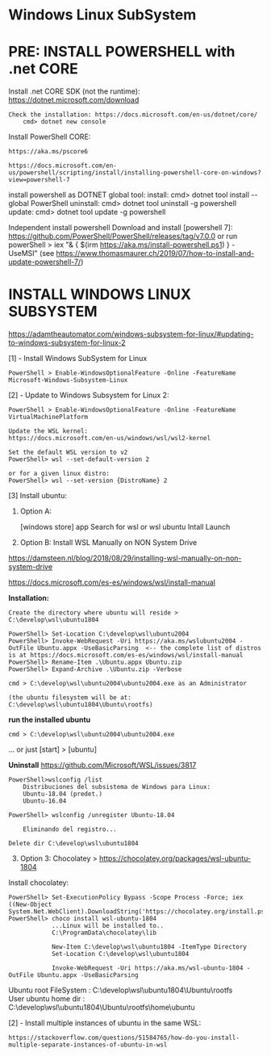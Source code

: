 Windows Linux SubSystem
======================================
PRE: INSTALL POWERSHELL with .net CORE
======================================
Install .net CORE SDK (not the runtime): https://dotnet.microsoft.com/download
	
	Check the installation: https://docs.microsoft.com/en-us/dotnet/core/
		cmd> dotnet new console

Install PowerShell CORE:

	https://aka.ms/pscore6
	
	https://docs.microsoft.com/en-us/powershell/scripting/install/installing-powershell-core-on-windows?view=powershell-7

install powershell as DOTNET global tool:
	  install: cmd> dotnet tool install --global PowerShell
	uninstall: cmd> dotnet tool uninstall -g powershell
	   update: cmd> dotnet tool update -g powershell

Independent install powershell 
	Download and install [powershell 7]: https://github.com/PowerShell/PowerShell/releases/tag/v7.0.0
	or run powerShell > iex "& { $(irm https://aka.ms/install-powershell.ps1) } -UseMSI"
	(see https://www.thomasmaurer.ch/2019/07/how-to-install-and-update-powershell-7/)
	

INSTALL WINDOWS LINUX SUBSYSTEM
================================
https://adamtheautomator.com/windows-subsystem-for-linux/#updating-to-windows-subsystem-for-linux-2

[1] - Install Windows SubSystem for Linux

	PowerShell > Enable-WindowsOptionalFeature -Online -FeatureName Microsoft-Windows-Subsystem-Linux


[2] - Update to Windows Subsystem for Linux 2:

	PowerShell > Enable-WindowsOptionalFeature -Online -FeatureName VirtualMachinePlatform
	
	Update the WSL kernel:
	https://docs.microsoft.com/en-us/windows/wsl/wsl2-kernel

	Set the default WSL version to v2
	PowerShell> wsl --set-default-version 2
	
	or for a given linux distro:
	PowerShell> wsl --set-version {DistroName} 2

[3] Install ubuntu:

1) Option A:

	[windows store] app
		Search for wsl or wsl ubuntu
		Intall
			Launch

2) Option B: Install WSL Manually on NON System Drive

https://damsteen.nl/blog/2018/08/29/installing-wsl-manually-on-non-system-drive

https://docs.microsoft.com/es-es/windows/wsl/install-manual

**Installation:**

	Create the directory where ubuntu will reside > C:\develop\wsl\ubuntu1804

	PowerShell> Set-Location C:\develop\wsl\ubuntu2004
	PowerShell> Invoke-WebRequest -Uri https://aka.ms/wslubuntu2004 -OutFile Ubuntu.appx -UseBasicParsing  <-- the complete list of distros is at https://docs.microsoft.com/es-es/windows/wsl/install-manual
	PowerShell> Rename-Item .\Ubuntu.appx Ubuntu.zip
	PowerShell> Expand-Archive .\Ubuntu.zip -Verbose

	cmd > C:\develop\wsl\ubuntu2004\ubuntu2004.exe as an Administrator

	(the ubuntu filesystem will be at: C:\develop\wsl\ubuntu1804\Ubuntu\rootfs)

**run the installed ubuntu** 

	cmd > C:\develop\wsl\ubuntu2004\ubuntu2004.exe

... or just [start] > [ubuntu]


**Uninstall** https://github.com/Microsoft/WSL/issues/3817

	PowerShell>wslconfig /list
		Distribuciones del subsistema de Windows para Linux:
		Ubuntu-18.04 (predet.)
		Ubuntu-16.04

	PowerShell> wslconfig /unregister Ubuntu-18.04
		
		Eliminando del registro...

	Delete dir C:\develop\wsl\ubuntu1804

3) Option 3: Chocolatey > https://chocolatey.org/packages/wsl-ubuntu-1804

Install chocolatey:

	PowerShell> Set-ExecutionPolicy Bypass -Scope Process -Force; iex ((New-Object System.Net.WebClient).DownloadString('https://chocolatey.org/install.ps1'))
	PowerShell> choco install wsl-ubuntu-1804
				...Linux will be installed to..
				C:\ProgramData\chocolatey\lib

				New-Item C:\develop\wsl\ubuntu1804 -ItemType Directory
				Set-Location C:\develop\wsl\ubuntu1804

				Invoke-WebRequest -Uri https://aka.ms/wsl-ubuntu-1804 -OutFile Ubuntu.appx -UseBasicParsing

Ubuntu root FileSystem : C:\develop\wsl\ubuntu1804\Ubuntu\rootfs\
User ubuntu home dir : C:\develop\wsl\ubuntu1804\Ubuntu\rootfs\home\ubuntu

[2] - Install multiple instances of ubuntu in the same WSL:

	https://stackoverflow.com/questions/51584765/how-do-you-install-multiple-separate-instances-of-ubuntu-in-wsl


